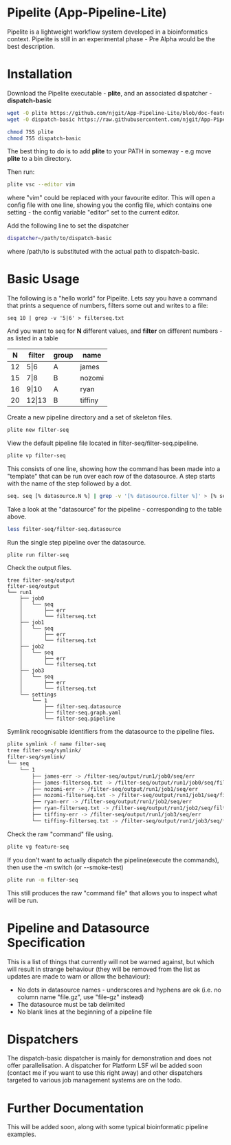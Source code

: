 Pipelite (App-Pipeline-Lite)
=================

Pipelite is a lightweight workflow system developed in a bioinformatics context. Pipelite is still in an 
experimental phase - Pre Alpha would be the best description.

Installation
============
Download the Pipelite executable - **plite**, and an associated dispatcher - **dispatch-basic**

```bash
wget -O plite https://github.com/njgit/App-Pipeline-Lite/blob/doc-feature/bin/packed/plite?raw=true
wget -O dispatch-basic https://raw.githubusercontent.com/njgit/App-Pipeline-Lite/master/bin/packed/dispatch-basic

chmod 755 plite
chmod 755 dispatch-basic
```

The best thing to do is to add **plite** to your PATH in someway - e.g move **plite** to a bin directory.

Then run:

```bash 
plite vsc --editor vim
```
where "vim" could be replaced with your favourite editor. This will open a config file with one line, 
showing you the config file, which contains one setting - the config variable "editor" set to the current editor. 

Add the following line to set the dispatcher

```bash
dispatcher=/path/to/dispatch-basic
```

where /path/to is substituted with the actual path to dispatch-basic.


Basic Usage
===========
The following is a "hello world" for Pipelite.
Lets say you have a command that prints a sequence of numbers, filters some out and writes to a file:

```
seq 10 | grep -v '5|6' > filterseq.txt  
```

And you want to seq for **N** different values, and **filter** on different numbers - as listed in 
a table 

|N     | filter | group|   name
|------|--------|------|-----------
|12    |  5&#124;6   |  A   |    james
|15    |  7&#124;8   |  B   |    nozomi
|16    |  9&#124;10  |  A   |    ryan
|20    |  12&#124;13 |  B   |    tiffiny

Create a new pipeline directory and a set of skeleton files.
```bash
plite new filter-seq
```
 View the default pipeline file located in filter-seq/filter-seq.pipeline.
```bash
plite vp filter-seq
```
This consists of one line, showing how the command has been made into a "template"
that can be run over each row of the datasource. A step starts with the name of the step
followed by a dot.

```bash
seq. seq [% datasource.N %] | grep -v '[% datasource.filter %]' > [% seq.filterseq.txt %]
``` 

 Take a look at the "datasource" for the pipeline - corresponding to the table above.  

```bash
less filter-seq/filter-seq.datasource
```
  Run the single step pipeline over the datasource.
```bash
plite run filter-seq
```
Check the output files.
```
tree filter-seq/output
filter-seq/output
└── run1
    ├── job0
    │   └── seq
    │       ├── err
    │       └── filterseq.txt
    ├── job1
    │   └── seq
    │       ├── err
    │       └── filterseq.txt
    ├── job2
    │   └── seq
    │       ├── err
    │       └── filterseq.txt
    ├── job3
    │   └── seq
    │       ├── err
    │       └── filterseq.txt
    └── settings
        └── 1
            ├── filter-seq.datasource
            ├── filter-seq.graph.yaml
            └── filter-seq.pipeline

```
  Symlink recognisable identifiers from the datasource to the pipeline files.
```bash
plite symlink -f name filter-seq
tree filter-seq/symlink/
filter-seq/symlink/
└── seq
    └── 1
        ├── james-err -> /filter-seq/output/run1/job0/seq/err
        ├── james-filterseq.txt -> /filter-seq/output/run1/job0/seq/filterseq.txt
        ├── nozomi-err -> /filter-seq/output/run1/job1/seq/err
        ├── nozomi-filterseq.txt -> /filter-seq/output/run1/job1/seq/filterseq.txt
        ├── ryan-err -> /filter-seq/output/run1/job2/seq/err
        ├── ryan-filterseq.txt -> /filter-seq/output/run1/job2/seq/filterseq.txt
        ├── tiffiny-err -> /filter-seq/output/run1/job3/seq/err
        └── tiffiny-filterseq.txt -> /filter-seq/output/run1/job3/seq/filterseq.txt
```

Check the raw "command" file using.

```bash
plite vg feature-seq
```

If you don't want to actually dispatch the pipeline(execute the commands), then
use the -m switch (or --smoke-test)

```bash
plite run -m filter-seq
```

This still produces the raw "command file" that allows you to inspect what will be run.


Pipeline and Datasource Specification
=====================================

This is a list of things that currently will not be warned against, but which will result 
in strange behaviour (they will be removed from the list as updates are made to warn or 
allow the behaviour):

* No dots in datasource names - underscores and hyphens are ok 
  (i.e. no column name "file.gz", use "file-gz" instead)
* The datasource must be tab delimited
* No blank lines at the beginning of a pipeline file

Dispatchers
===========
The dispatch-basic dispatcher is mainly for demonstration and does not offer parallelisation.
A dispatcher for Platform LSF wil be added soon (contact me if you want to use this right
away) and other dispatchers targeted to various job management systems are on the todo.

Further Documentation
=====================
This will be added soon, along with some typical bioinformatic pipeline examples.
